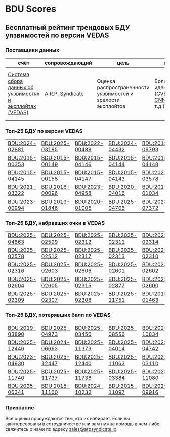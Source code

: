 
# BDU Scores
## Бесплатный рейтинг трендовых БДУ уязвимостей по версии VEDAS

### Поставщики данных
| счёт | cопровождающий | цель | покрытие | определение | частота |
| ----- | ---------- | ------- | -------- | ----------- | --------- |
| [Система сбора данных об уязвимостях и эксплойтах (VEDAS)](https://vedas.arpsyndicate.io) | [A.R.P. Syndicate](https://www.arpsyndicate.io) | Оценка распространенности уязвимостей и зрелости эксплойтов | Более 150 идентификаторов ([CVE](https://github.com/ARPSyndicate/cve-scores), [EUVD](https://github.com/ARPSyndicate/euvd-scores), [CNNVD](https://github.com/ARPSyndicate/cnnvd-scores), [BDU](https://github.com/ARPSyndicate/bdu-scores) и т.д.) | Аналитические данные с открытым исходным кодом (OSINT), полученные от [Exploit Observer](https://www.exploit.observer) | 12-16 часов |



<h3>Топ-25 БДУ по версии VEDAS</h3>

<table>
  <tr>
    <td><a href='https://vedas.arpsyndicate.io/?vuln=BDU:2024-02881'>BDU:2024-02881</a></td>
    <td><a href='https://vedas.arpsyndicate.io/?vuln=BDU:2025-03185'>BDU:2025-03185</a></td>
    <td><a href='https://vedas.arpsyndicate.io/?vuln=BDU:2022-00488'>BDU:2022-00488</a></td>
    <td><a href='https://vedas.arpsyndicate.io/?vuln=BDU:2024-04432'>BDU:2024-04432</a></td>
    <td><a href='https://vedas.arpsyndicate.io/?vuln=BDU:2015-09793'>BDU:2015-09793</a></td>
  </tr>
  <tr>
    <td><a href='https://vedas.arpsyndicate.io/?vuln=BDU:2015-00353'>BDU:2015-00353</a></td>
    <td><a href='https://vedas.arpsyndicate.io/?vuln=BDU:2015-00149'>BDU:2015-00149</a></td>
    <td><a href='https://vedas.arpsyndicate.io/?vuln=BDU:2015-04146'>BDU:2015-04146</a></td>
    <td><a href='https://vedas.arpsyndicate.io/?vuln=BDU:2015-04144'>BDU:2015-04144</a></td>
    <td><a href='https://vedas.arpsyndicate.io/?vuln=BDU:2015-04148'>BDU:2015-04148</a></td>
  </tr>
  <tr>
    <td><a href='https://vedas.arpsyndicate.io/?vuln=BDU:2015-04145'>BDU:2015-04145</a></td>
    <td><a href='https://vedas.arpsyndicate.io/?vuln=BDU:2015-00158'>BDU:2015-00158</a></td>
    <td><a href='https://vedas.arpsyndicate.io/?vuln=BDU:2015-04147'>BDU:2015-04147</a></td>
    <td><a href='https://vedas.arpsyndicate.io/?vuln=BDU:2015-04143'>BDU:2015-04143</a></td>
    <td><a href='https://vedas.arpsyndicate.io/?vuln=BDU:2021-03578'>BDU:2021-03578</a></td>
  </tr>
  <tr>
    <td><a href='https://vedas.arpsyndicate.io/?vuln=BDU:2021-03322'>BDU:2021-03322</a></td>
    <td><a href='https://vedas.arpsyndicate.io/?vuln=BDU:2018-00096'>BDU:2018-00096</a></td>
    <td><a href='https://vedas.arpsyndicate.io/?vuln=BDU:2023-04958'>BDU:2023-04958</a></td>
    <td><a href='https://vedas.arpsyndicate.io/?vuln=BDU:2020-04016'>BDU:2020-04016</a></td>
    <td><a href='https://vedas.arpsyndicate.io/?vuln=BDU:2017-01034'>BDU:2017-01034</a></td>
  </tr>
  <tr>
    <td><a href='https://vedas.arpsyndicate.io/?vuln=BDU:2023-00994'>BDU:2023-00994</a></td>
    <td><a href='https://vedas.arpsyndicate.io/?vuln=BDU:2019-01846'>BDU:2019-01846</a></td>
    <td><a href='https://vedas.arpsyndicate.io/?vuln=BDU:2020-01005'>BDU:2020-01005</a></td>
    <td><a href='https://vedas.arpsyndicate.io/?vuln=BDU:2025-04706'>BDU:2025-04706</a></td>
    <td><a href='https://vedas.arpsyndicate.io/?vuln=BDU:2023-07372'>BDU:2023-07372</a></td>
  </tr>
</table>


<h3>Топ-25 БДУ, набравших очки в VEDAS</h3>

<table>
  <tr>
    <td><a href='https://vedas.arpsyndicate.io/?vuln=BDU:2025-04863'>BDU:2025-04863</a></td>
    <td><a href='https://vedas.arpsyndicate.io/?vuln=BDU:2025-02599'>BDU:2025-02599</a></td>
    <td><a href='https://vedas.arpsyndicate.io/?vuln=BDU:2025-02312'>BDU:2025-02312</a></td>
    <td><a href='https://vedas.arpsyndicate.io/?vuln=BDU:2025-02311'>BDU:2025-02311</a></td>
    <td><a href='https://vedas.arpsyndicate.io/?vuln=BDU:2025-02314'>BDU:2025-02314</a></td>
  </tr>
  <tr>
    <td><a href='https://vedas.arpsyndicate.io/?vuln=BDU:2025-02578'>BDU:2025-02578</a></td>
    <td><a href='https://vedas.arpsyndicate.io/?vuln=BDU:2025-02512'>BDU:2025-02512</a></td>
    <td><a href='https://vedas.arpsyndicate.io/?vuln=BDU:2025-02317'>BDU:2025-02317</a></td>
    <td><a href='https://vedas.arpsyndicate.io/?vuln=BDU:2025-02313'>BDU:2025-02313</a></td>
    <td><a href='https://vedas.arpsyndicate.io/?vuln=BDU:2025-02310'>BDU:2025-02310</a></td>
  </tr>
  <tr>
    <td><a href='https://vedas.arpsyndicate.io/?vuln=BDU:2025-02316'>BDU:2025-02316</a></td>
    <td><a href='https://vedas.arpsyndicate.io/?vuln=BDU:2025-02603'>BDU:2025-02603</a></td>
    <td><a href='https://vedas.arpsyndicate.io/?vuln=BDU:2025-02606'>BDU:2025-02606</a></td>
    <td><a href='https://vedas.arpsyndicate.io/?vuln=BDU:2025-02601'>BDU:2025-02601</a></td>
    <td><a href='https://vedas.arpsyndicate.io/?vuln=BDU:2025-02602'>BDU:2025-02602</a></td>
  </tr>
  <tr>
    <td><a href='https://vedas.arpsyndicate.io/?vuln=BDU:2025-02604'>BDU:2025-02604</a></td>
    <td><a href='https://vedas.arpsyndicate.io/?vuln=BDU:2025-02605'>BDU:2025-02605</a></td>
    <td><a href='https://vedas.arpsyndicate.io/?vuln=BDU:2025-02315'>BDU:2025-02315</a></td>
    <td><a href='https://vedas.arpsyndicate.io/?vuln=BDU:2025-02877'>BDU:2025-02877</a></td>
    <td><a href='https://vedas.arpsyndicate.io/?vuln=BDU:2025-02600'>BDU:2025-02600</a></td>
  </tr>
  <tr>
    <td><a href='https://vedas.arpsyndicate.io/?vuln=BDU:2025-02309'>BDU:2025-02309</a></td>
    <td><a href='https://vedas.arpsyndicate.io/?vuln=BDU:2025-02307'>BDU:2025-02307</a></td>
    <td><a href='https://vedas.arpsyndicate.io/?vuln=BDU:2025-02308'>BDU:2025-02308</a></td>
    <td><a href='https://vedas.arpsyndicate.io/?vuln=BDU:2025-11751'>BDU:2025-11751</a></td>
    <td><a href='https://vedas.arpsyndicate.io/?vuln=BDU:2015-01463'>BDU:2015-01463</a></td>
  </tr>
</table>


<h3>Топ-25 БДУ, потерявших балл по VEDAS</h3>

<table>
  <tr>
    <td><a href='https://vedas.arpsyndicate.io/?vuln=BDU:2019-03890'>BDU:2019-03890</a></td>
    <td><a href='https://vedas.arpsyndicate.io/?vuln=BDU:2025-04973'>BDU:2025-04973</a></td>
    <td><a href='https://vedas.arpsyndicate.io/?vuln=BDU:2025-03456'>BDU:2025-03456</a></td>
    <td><a href='https://vedas.arpsyndicate.io/?vuln=BDU:2025-08556'>BDU:2025-08556</a></td>
    <td><a href='https://vedas.arpsyndicate.io/?vuln=BDU:2025-10834'>BDU:2025-10834</a></td>
  </tr>
  <tr>
    <td><a href='https://vedas.arpsyndicate.io/?vuln=BDU:2025-12446'>BDU:2025-12446</a></td>
    <td><a href='https://vedas.arpsyndicate.io/?vuln=BDU:2024-06663'>BDU:2024-06663</a></td>
    <td><a href='https://vedas.arpsyndicate.io/?vuln=BDU:2025-11379'>BDU:2025-11379</a></td>
    <td><a href='https://vedas.arpsyndicate.io/?vuln=BDU:2025-04014'>BDU:2025-04014</a></td>
    <td><a href='https://vedas.arpsyndicate.io/?vuln=BDU:2025-04742'>BDU:2025-04742</a></td>
  </tr>
  <tr>
    <td><a href='https://vedas.arpsyndicate.io/?vuln=BDU:2023-04930'>BDU:2023-04930</a></td>
    <td><a href='https://vedas.arpsyndicate.io/?vuln=BDU:2025-12447'>BDU:2025-12447</a></td>
    <td><a href='https://vedas.arpsyndicate.io/?vuln=BDU:2025-12440'>BDU:2025-12440</a></td>
    <td><a href='https://vedas.arpsyndicate.io/?vuln=BDU:2025-11063'>BDU:2025-11063</a></td>
    <td><a href='https://vedas.arpsyndicate.io/?vuln=BDU:2022-03110'>BDU:2022-03110</a></td>
  </tr>
  <tr>
    <td><a href='https://vedas.arpsyndicate.io/?vuln=BDU:2025-11740'>BDU:2025-11740</a></td>
    <td><a href='https://vedas.arpsyndicate.io/?vuln=BDU:2025-11737'>BDU:2025-11737</a></td>
    <td><a href='https://vedas.arpsyndicate.io/?vuln=BDU:2025-11738'>BDU:2025-11738</a></td>
    <td><a href='https://vedas.arpsyndicate.io/?vuln=BDU:2025-03384'>BDU:2025-03384</a></td>
    <td><a href='https://vedas.arpsyndicate.io/?vuln=BDU:2025-11080'>BDU:2025-11080</a></td>
  </tr>
  <tr>
    <td><a href='https://vedas.arpsyndicate.io/?vuln=BDU:2025-06341'>BDU:2025-06341</a></td>
    <td><a href='https://vedas.arpsyndicate.io/?vuln=BDU:2015-11100'>BDU:2015-11100</a></td>
    <td><a href='https://vedas.arpsyndicate.io/?vuln=BDU:2024-10232'>BDU:2024-10232</a></td>
    <td><a href='https://vedas.arpsyndicate.io/?vuln=BDU:2015-11097'>BDU:2015-11097</a></td>
    <td><a href='https://vedas.arpsyndicate.io/?vuln=BDU:2025-09916'>BDU:2025-09916</a></td>
  </tr>
</table>


### Признание
Все оценки присуждаются тем, кто их набирает.
Если вы заинтересованы в сотрудничестве или вам нужна помощь в чем-либо, свяжитесь с нами по адресу [sales@arpsyndicate.io](mailto:sales@arpsyndicate.io).

